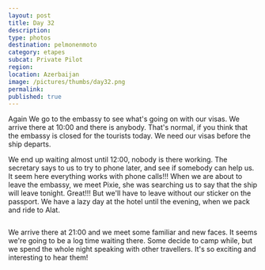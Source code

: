 ```yaml
---
layout: post
title: Day 32
description: 
type: photos
destination: pelmonenmoto
category: etapes
subcat: Private Pilot
region: 
location: Azerbaijan
image: /pictures/thumbs/day32.png
permalink: 
published: true
---
```


Again We go to the embassy to see what's going on with our visas. We arrive there at 10:00 and there is anybody. That's normal, if you think that the embassy is closed for the tourists today. We need our visas before the ship departs.

We end up waiting almost until 12:00, nobody is there working. The secretary says to us to try to phone later, and see if somebody can help us. It seem here everything works with phone calls!!! When we are about to leave the embassy, we meet Pixie, she was searching us to say that the ship will leave tonight. Great!!! But we'll have to leave without our sticker on the passport. We have a lazy day at the hotel until the evening, when we pack and ride to Alat.

<p><a
href="https://lh3.googleusercontent.com/A8I_N83qFL_d5HImKcHznpSdkUtb3Rf2WXxjMsk-L2o-4p3JeqWw7CqK0b89ef5sjg78ma_-jIXIILnOYFEd8gZUaAk8tVvLG41lLqcFc2pCJu1EDAPo-AQ2OSnMPNIgpx-ziqq-rTjS0XAZIOeR_0Q9q1VyxdtUTx0eWwipyTl0HwZpbG4PggTP9FOlk72WKQnawEbJ0aUNU1UDG6_-pwE1H1VDLA9W3EJAmCnIe_v0MCMUI1gO6k9pDEASDfaxODwgYCcMBwBLAVH47P9PfVxL-D0mw2UlMk3WKUPot5n3hjvGDoReBnX0QjILr6xty2TzSUmI1zP2KIy2SLAtPsqFXYO_4qdH1MKSL8qNWW_Dq8a1RgwnIuqlb4HYN_KvPcA5cMrllFGrCDNYQ8zINyU8UzYZIsE4RgBZ9AV6cUxqD-TXs9oaSOn0CI5W-0BR48moofkJkw8M2-2cB1iVfVex2Yr_zUtye8uqnYQEJHjky-Aru53Z-z6tNXcO8bnGmzS9K82fMaA3ahuA7XBlLAOuv60rlZ82F8Gk_tNX2oZaabFjJHQe-gmHgyCUAf97fo8mELMIJBYDqHBDM4TxpzCF46clo3uRTk74xNwHJbFNhwNU8G2xCKNtW-3jaZOZi0Y65kkLx0lEulSeOiUlzV2pnd5FuJEjJw=w1058-h793-no"><img 
src="https://lh3.googleusercontent.com/A8I_N83qFL_d5HImKcHznpSdkUtb3Rf2WXxjMsk-L2o-4p3JeqWw7CqK0b89ef5sjg78ma_-jIXIILnOYFEd8gZUaAk8tVvLG41lLqcFc2pCJu1EDAPo-AQ2OSnMPNIgpx-ziqq-rTjS0XAZIOeR_0Q9q1VyxdtUTx0eWwipyTl0HwZpbG4PggTP9FOlk72WKQnawEbJ0aUNU1UDG6_-pwE1H1VDLA9W3EJAmCnIe_v0MCMUI1gO6k9pDEASDfaxODwgYCcMBwBLAVH47P9PfVxL-D0mw2UlMk3WKUPot5n3hjvGDoReBnX0QjILr6xty2TzSUmI1zP2KIy2SLAtPsqFXYO_4qdH1MKSL8qNWW_Dq8a1RgwnIuqlb4HYN_KvPcA5cMrllFGrCDNYQ8zINyU8UzYZIsE4RgBZ9AV6cUxqD-TXs9oaSOn0CI5W-0BR48moofkJkw8M2-2cB1iVfVex2Yr_zUtye8uqnYQEJHjky-Aru53Z-z6tNXcO8bnGmzS9K82fMaA3ahuA7XBlLAOuv60rlZ82F8Gk_tNX2oZaabFjJHQe-gmHgyCUAf97fo8mELMIJBYDqHBDM4TxpzCF46clo3uRTk74xNwHJbFNhwNU8G2xCKNtW-3jaZOZi0Y65kkLx0lEulSeOiUlzV2pnd5FuJEjJw=w1058-h793-no" alt=""></a></p>

 We arrive there at 21:00 and we meet some familiar and new faces. It seems we're going to be a log time waiting there. Some decide to camp while, but we spend the whole night speaking with other travellers. It's so exciting and interesting to hear them!


